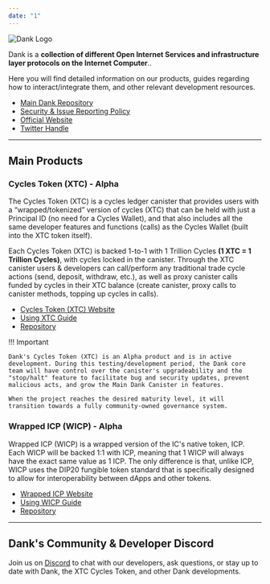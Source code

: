 ```yaml
---
date: "1"
---
```

![Dank Logo](https://storageapi.fleek.co/fleek-team-bucket/Dank/Banner.png)

Dank is a **collection of different Open Internet Services and infrastructure layer protocols on the Internet Computer**..

Here you will find detailed information on our products, guides regarding how to interact/integrate them, and other relevant development resources.

- [Main Dank Repository](https://github.com/Psychedelic/dank/) 
- [Security & Issue Reporting Policy](https://github.com/Psychedelic/dank/security/policy) 
- [Official Website](https://dank.ooo/) 
- [Twitter Handle](https://twitter.com/dank_ois)

-------

## Main Products
### Cycles Token (XTC) - Alpha

The Cycles Token (XTC) is a cycles ledger canister that provides users with a “wrapped/tokenized” version of cycles (XTC) that can be held with just a Principal ID (no need for a Cycles Wallet), and that also includes all the same developer features and functions (calls) as the Cycles Wallet (built into the XTC token itself). 

Each Cycles Token (XTC) is backed 1-to-1 with 1 Trillion Cycles **(1 XTC = 1 Trillion Cycles)**, with cycles locked in the canister. Through the XTC canister users & developers can call/perform any traditional trade cycle actions (send, deposit, withdraw, etc.), as well as proxy canister calls funded by cycles in their XTC balance (create canister, proxy calls to canister methods, topping up cycles in calls).

- [Cycles Token (XTC) Website](https://dank.ooo/xtc/) 
- [Using XTC Guide](https://docs.dank.ooo/xtc/getting-started/)
- [Repository](https://github.com/Psychedelic/dank/tree/main/xtc)

!!! Important

    Dank's Cycles Token (XTC) is an Alpha product and is in active development. During this testing/development period, the Dank core team will have control over the canister's upgradeability and the "stop/halt" feature to facilitate bug and security updates, prevent malicious acts, and grow the Main Dank Canister in features. 
    
    When the project reaches the desired maturity level, it will transition towards a fully community-owned governance system.


### Wrapped ICP (WICP) - Alpha

Wrapped ICP (WICP) is a wrapped version of the IC's native token, ICP. Each WICP will be backed 1:1 with ICP, meaning that 1 WICP will always have the exact same value as 1 ICP. The only difference is that, unlike ICP, WICP uses the DIP20 fungible token standard that is specifically designed to allow for interoperability between dApps and other tokens.

- [Wrapped ICP Website](https://dank.ooo/wicp/) 
- [Using WICP Guide](https://docs.dank.ooo/wicp/getting-started/)
- [Repository](https://github.com/Psychedelic/wicp/)

----------------


## Dank's Community & Developer Discord
Join us on [Discord](https://discord.gg/yVEcEzmrgm) to chat with our developers, ask questions, or stay up to date with Dank, the XTC Cycles Token, and other Dank developments.
